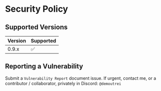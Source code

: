 # Security Policy

## Supported Versions

| Version | Supported          |
| ------- | ------------------ |
| 0.9.x   | :white_check_mark: |

## Reporting a Vulnerability

Submit a ` Vulnerability Report ` document issue. If urgent, contact me, or a contributor / collaborator, privately in Discord: ` @demoutrei `
